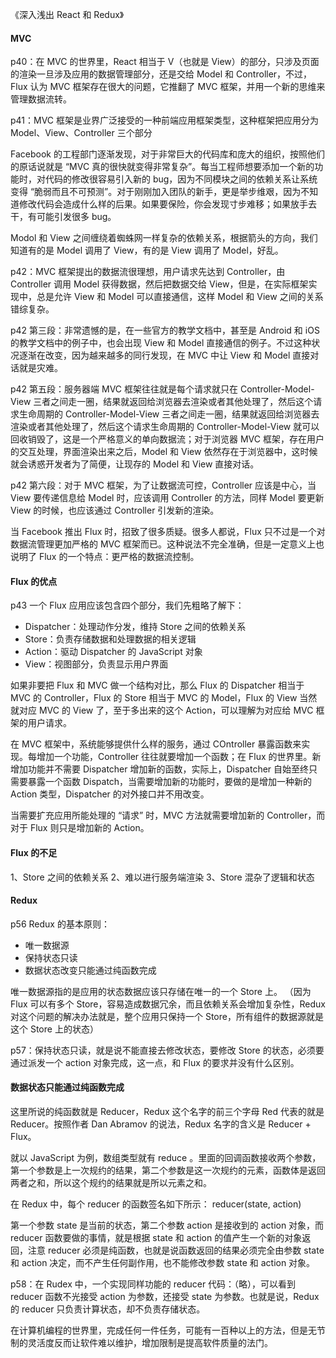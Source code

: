 《深入浅出 React 和 Redux》
#### MVC
p40：在 MVC 的世界里，React 相当于 V（也就是 View）的部分，只涉及页面的渲染一旦涉及应用的数据管理部分，还是交给 Model 和 Controller，不过，Flux 认为 MVC 框架存在很大的问题，它推翻了 MVC 框架，并用一个新的思维来管理数据流转。

p41：MVC 框架是业界广泛接受的一种前端应用框架类型，这种框架把应用分为 Model、View、Controller 三个部分

Facebook 的工程部门逐渐发现，对于非常巨大的代码库和庞大的组织，按照他们的原话说就是 “MVC 真的很快就变得非常复杂”。每当工程师想要添加一个新的功能时，对代码的修改很容易引入新的 bug，因为不同模块之间的依赖关系让系统变得 “脆弱而且不可预测”。对于刚刚加入团队的新手，更是举步维艰，因为不知道修改代码会造成什么样的后果。如果要保险，你会发现寸步难移；如果放手去干，有可能引发很多 bug。

Modol 和 View 之间缠绕着蜘蛛网一样复杂的依赖关系，根据箭头的方向，我们知道有的是 Model 调用了 View，有的是 View 调用了 Model，好乱。

p42：MVC 框架提出的数据流很理想，用户请求先达到 Controller，由 Controller 调用 Model 获得数据，然后把数据交给 View，但是，在实际框架实现中，总是允许 View 和 Model 可以直接通信，这样 Model 和 View 之间的关系错综复杂。

p42 第三段：非常遗憾的是，在一些官方的教学文档中，甚至是 Android 和 iOS 的教学文档中的例子中，也会出现 View 和 Model 直接通信的例子。不过这种状况逐渐在改变，因为越来越多的同行发现，在 MVC 中让 View 和 Model 直接对话就是灾难。

p42 第五段：服务器端 MVC 框架往往就是每个请求就只在 Controller-Model-View 三者之间走一圈，结果就返回给浏览器去渲染或者其他处理了，然后这个请求生命周期的 Controller-Model-View 三者之间走一圈，结果就返回给浏览器去渲染或者其他处理了，然后这个请求生命周期的 Controller-Model-View 就可以回收销毁了，这是一个严格意义的单向数据流；对于浏览器 MVC 框架，存在用户的交互处理，界面渲染出来之后，Model 和 View 依然存在于浏览器中，这时候就会诱惑开发者为了简便，让现存的 Model 和 View 直接对话。

p42 第六段：对于 MVC 框架，为了让数据流可控，Controller 应该是中心，当 View 要传递信息给 Model 时，应该调用 Controller 的方法，同样 Model 要更新 View 的时候，也应该通过 Controller 引发新的渲染。

当 Facebook 推出 Flux 时，招致了很多质疑。很多人都说，Flux 只不过是一个对数据流管理更加严格的 MVC 框架而已。这种说法不完全准确，但是一定意义上也说明了 Flux 的一个特点：更严格的数据流控制。

#### Flux 的优点
p43 一个 Flux 应用应该包含四个部分，我们先粗略了解下：
- Dispatcher：处理动作分发，维持 Store 之间的依赖关系
- Store：负责存储数据和处理数据的相关逻辑
- Action：驱动 Dispatcher 的 JavaScript 对象
- View：视图部分，负责显示用户界面

如果非要把 Flux 和 MVC 做一个结构对比，那么 Flux 的 Dispatcher 相当于 MVC 的 Controller，Flux 的 Store 相当于 MVC 的 Model，Flux 的 View 当然就对应 MVC 的 View 了，至于多出来的这个 Action，可以理解为对应给 MVC 框架的用户请求。

在 MVC 框架中，系统能够提供什么样的服务，通过 COntroller 暴露函数来实现。每增加一个功能，Controller 往往就要增加一个函数；在 Flux 的世界里。新增加功能并不需要 Dispatcher 增加新的函数，实际上，Dispatcher 自始至终只需要暴露一个函数 Dispatch，当需要增加新的功能时，要做的是增加一种新的 Action 类型，Dispatcher 的对外接口并不用改变。

当需要扩充应用所能处理的 “请求” 时，MVC 方法就需要增加新的 Controller，而对于 Flux 则只是增加新的 Action。

#### Flux 的不足
1、Store 之间的依赖关系
2、难以进行服务端渲染
3、Store 混杂了逻辑和状态

#### Redux

p56 Redux 的基本原则：
- 唯一数据源
- 保持状态只读
- 数据状态改变只能通过纯函数完成

唯一数据源指的是应用的状态数据应该只存储在唯一的一个 Store 上。
（因为 Flux 可以有多个 Store，容易造成数据冗余，而且依赖关系会增加复杂性，Redux 对这个问题的解决办法就是，整个应用只保持一个 Store，所有组件的数据源就是这个 Store 上的状态）

p57：保持状态只读，就是说不能直接去修改状态，要修改 Store 的状态，必须要通过派发一个 action 对象完成，这一点，和 Flux 的要求并没有什么区别。

#### 数据状态只能通过纯函数完成
这里所说的纯函数就是 Reducer，Redux 这个名字的前三个字母 Red 代表的就是 Reducer。按照作者 Dan Abramov 的说法，Redux 名字的含义是 Reducer + Flux。

就以 JavaScript 为例，数组类型就有 reduce 。里面的回调函数接收两个参数，第一个参数是上一次规约的结果，第二个参数是这一次规约的元素，函数体是返回两者之和，所以这个规约的结果就是所以元素之和。

在 Redux 中，每个 reducer 的函数签名如下所示：
reducer(state, action)

第一个参数 state 是当前的状态，第二个参数 action 是接收到的 action 对象，而 reducer 函数要做的事情，就是根据 state 和 action 的值产生一个新的对象返回，注意 reducer 必须是纯函数，也就是说函数返回的结果必须完全由参数 state 和 action 决定，而不产生任何副作用，也不能修改参数 state 和 action 对象。

p58：在 Rudex 中，一个实现同样功能的 reducer 代码：（略），可以看到 reducer 函数不光接受 action 为参数，还接受 state 为参数。也就是说，Redux 的 reducer 只负责计算状态，却不负责存储状态。

在计算机编程的世界里，完成任何一件任务，可能有一百种以上的方法，但是无节制的灵活度反而让软件难以维护，增加限制是提高软件质量的法门。


